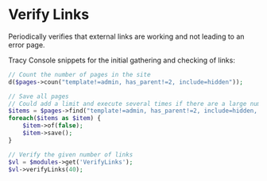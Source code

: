# Verify Links

Periodically verifies that external links are working and not leading to an error page.

Tracy Console snippets for the initial gathering and checking of links:

```php
// Count the number of pages in the site
d($pages->coun("template!=admin, has_parent!=2, include=hidden"));
```

```php
// Save all pages
// Could add a limit and execute several times if there are a large number of pages
$items = $pages->find("template!=admin, has_parent!=2, include=hidden, sort=modified");
foreach($items as $item) {
	$item->of(false);
	$item->save();
}
```

```php
// Verify the given number of links
$vl = $modules->get('VerifyLinks');
$vl->verifyLinks(40);
```
